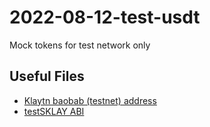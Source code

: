 # 2022-08-12-test-usdt

Mock tokens for test network only
## Useful Files

- [Klaytn baobab (testnet) address](./output/baobab.json)
- [testSKLAY ABI](./abi/TestToken.json)
